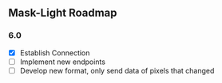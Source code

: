 ## Mask-Light Roadmap

### 6.0
- [X] Establish Connection
- [ ] Implement new endpoints
- [ ] Develop new format, only send data of pixels that changed